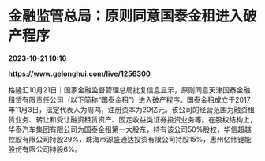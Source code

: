 # 金融监管总局：原则同意国泰金租进入破产程序

**2023-10-21 10:16**

**https://www.gelonghui.com/live/1256300**

格隆汇10月21日｜国家金融监督管理总局批复信息显示，原则同意天津国泰金融租赁有限责任公司（以下简称“国泰金租”）进入破产程序。国泰金租成立于2017年11月3日，法定代表人为周鸿，注册资本为20亿元。该公司的经营范围为融资租赁业务、转让和受让融资租赁资产、固定收益类证券投资业务等。在股权结构上，华泰汽车集团有限公司为国泰金租第一大股东，持有该公司50%股权，华信超越控股有限公司持股29%，珠海市源盛通达投资有限公司持股15%，惠州亿纬锂能股份有限公司持股6%。